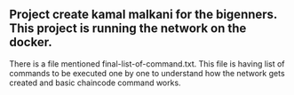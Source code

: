 Project create kamal malkani for the bigenners.
This project is running the network on the docker.
--------------------------------------------------

There is a file mentioned final-list-of-command.txt.
This file is having list of commands to be executed one by one to understand how the network gets created and basic chaincode command works.

